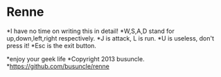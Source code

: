 Renne
=====

*I have no time on writing this in detail!
*W,S,A,D stand for up,down,left,right respectively.
*J is attack, L is run.
*U is useless, don't press it!
*Esc is the exit button.
  
*enjoy your geek life
*Copyright 2013 busuncle.
*https://github.com/busuncle/renne

